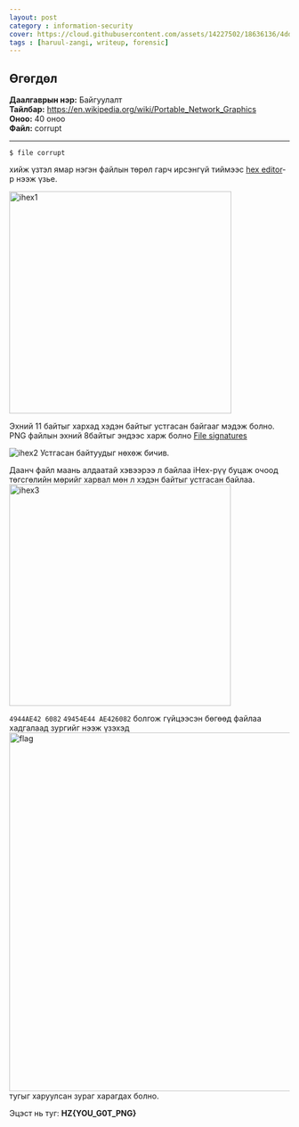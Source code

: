 ```yaml
---
layout: post
category : information-security
cover: https://cloud.githubusercontent.com/assets/14227502/18636136/4ddf1466-7eba-11e6-9589-a2e8f7780853.jpg
tags : [haruul-zangi, writeup, forensic]
---
```

## Өгөгдөл
**Даалгаврын нэр:** Байгуулалт <br/>
**Тайлбар:** https://en.wikipedia.org/wiki/Portable_Network_Graphics <br/>
**Оноо:** 40 оноо <br/>
**Файл:** corrupt

---

```
$ file corrupt
```
хийж үзтэл ямар нэгэн файлын төрөл гарч ирсэнгүй тиймээс [hex editor](https://en.wikipedia.org/wiki/Hex_editor)-р нээж үзье.

<img width="399" alt="ihex1" src="https://cloud.githubusercontent.com/assets/14227502/18637342/a7fde20c-7ebe-11e6-977a-a501edd7ad50.png">

Эхний 11 байтыг хархад хэдэн байтыг устгасан байгааг мэдэж болно.
PNG файлын эхний 8байтыг эндээс харж болно [File signatures](http://www.garykessler.net/library/file_sigs.html)

![ihex2](https://cloud.githubusercontent.com/assets/14227502/18637856/77668f48-7ec0-11e6-912a-889c8e38e276.png)
Устгасан байтуудыг нөхөж бичив.

Даанч файл маань алдаатай хэвээрээ л байлаа iHex-рүү буцаж очоод төгсгөлийн мөрийг харвал мөн л хэдэн байтыг устгасан байлаа.
<img width="398" alt="ihex3" src="https://cloud.githubusercontent.com/assets/14227502/18638072/4fe8ae46-7ec1-11e6-84c4-54c336a73fc7.png">

``4944AE42 6082`` ``49454E44 AE426082`` болгож гүйцээсэн бөгөөд файлаа хадгалаад зургийг нээж үзэхэд
<img width="644" alt="flag" src="https://cloud.githubusercontent.com/assets/14227502/18637990/e8e188da-7ec0-11e6-99be-4fa8f65e2022.png"> 
тугыг харуулсан зураг харагдах болно.

Эцэст нь туг: **HZ{YOU_G0T_PNG}**